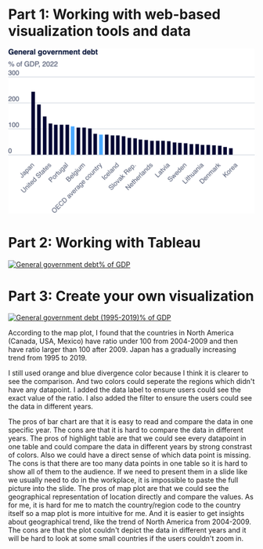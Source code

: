 # Part 1: Working with web-based visualization tools and data
![government-debt-bar-chart](government-debt.png)


# Part 2: Working with Tableau

<div class="tableauPlaceholder" id="viz1730689770739" style="position: relative;">
    <noscript>
        <a href="#">
            <img alt="General government debt% of GDP" src="https://public.tableau.com/static/images/go/government-debt/government-debt/1_rss.png" style="border: none;" />
        </a>
    </noscript>
    <object class="tableauViz" style="display: none;">
        <param name="host_url" value="https%3A%2F%2Fpublic.tableau.com%2F" />
        <param name="embed_code_version" value="3" />
        <param name="site_root" value="" />
        <param name="name" value="government-debt/government-debt" />
        <param name="tabs" value="no" />
        <param name="toolbar" value="yes" />
        <param name="static_image" value="https://public.tableau.com/static/images/go/government-debt/government-debt/1.png" />
        <param name="animate_transition" value="yes" />
        <param name="display_static_image" value="yes" />
        <param name="display_spinner" value="yes" />
        <param name="display_overlay" value="yes" />
        <param name="display_count" value="yes" />
        <param name="language" value="en-US" />
    </object>
</div>

<script type="text/javascript">
    var divElement = document.getElementById("viz1730689770739");
    var vizElement = divElement.getElementsByTagName("object")[0];
    vizElement.style.width = "100%";
    vizElement.style.height = (divElement.offsetWidth * 0.75) + "px";
    var scriptElement = document.createElement("script");
    scriptElement.src = "https://public.tableau.com/javascripts/api/viz_v1.js";
    vizElement.parentNode.insertBefore(scriptElement, vizElement);
</script>


# Part 3: Create your own visualization

<div class="tableauPlaceholder" id="viz1730697715200" style="position: relative;">
    <noscript>
        <a href="#">
            <img alt="General government debt (1995-2019)% of GDP" src="https://public.tableau.com/static/images/9X/9X7QSC6Q2/1_rss.png" style="border: none;" />
        </a>
    </noscript>
    <object class="tableauViz" style="display: none;">
        <param name="host_url" value="https%3A%2F%2Fpublic.tableau.com%2F" />
        <param name="embed_code_version" value="3" />
        <param name="path" value="shared/9X7QSC6Q2" />
        <param name="toolbar" value="yes" />
        <param name="static_image" value="https://public.tableau.com/static/images/9X/9X7QSC6Q2/1.png" />
        <param name="animate_transition" value="yes" />
        <param name="display_static_image" value="yes" />
        <param name="display_spinner" value="yes" />
        <param name="display_overlay" value="yes" />
        <param name="display_count" value="yes" />
        <param name="language" value="en-US" />
        <param name="filter" value="publish=yes" />
    </object>
</div>

<script type="text/javascript">
    var divElement = document.getElementById("viz1730697715200");
    var vizElement = divElement.getElementsByTagName("object")[0];
    vizElement.style.width = "100%";
    vizElement.style.height = (divElement.offsetWidth * 0.75) + "px";
    var scriptElement = document.createElement("script");
    scriptElement.src = "https://public.tableau.com/javascripts/api/viz_v1.js";
    vizElement.parentNode.insertBefore(scriptElement, vizElement);
</script>

According to the map plot, I found that the countries in North America (Canada, USA, Mexico) have ratio under 100 from 2004-2009 and then have ratio larger than 100 after 2009. Japan has a gradually increasing trend from 1995 to 2019.

I still used orange and blue divergence color because I think it is clearer to see the comparison. And two colors could seperate the regions which didn't have any datapoint. I added the data label to ensure users could see the exact value of the ratio. I also added the filter to ensure the users could see the data in different years.

The pros of bar chart are that it is easy to read and compare the data in one specific year. The cons are that it is hard to compare the data in different years.
The pros of highlight table are that we could see every datapoint in one table and could compare the data in different years by strong constrast of colors. Also we could have a direct sense of which data point is missing. The cons is that there are too many data points in one table so it is hard to show all of them to the audience. If we need to present them in a slide like we usually need to do in the workplace, it is impossible to paste the full picture into the slide.
The pros of map plot are that we could see the geographical representation of location directly and compare the values. As for me, it is hard for me to match the country/region code to the country itself so a map plot is more intuitive for me. And it is easier to get insights about geographical trend, like the trend of North America from 2004-2009. The cons are that the plot couldn't depict the data in different years and it will be hard to look at some small countries if the users couldn't zoom in.
